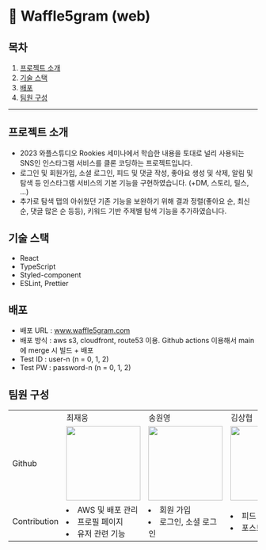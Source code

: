 
# 🧇 Waffle5gram (web)
## 목차
1. [프로젝트 소개](#프로젝트-소개)
2. [기술 스택](#기술-스택)
3. [배포](#배포-)
4. [팀원 구성](#팀원-구성)
---
## 프로젝트 소개
- 2023 와플스튜디오 Rookies 세미나에서 학습한 내용을 토대로 널리 사용되는 SNS인 인스타그램 서비스를 클론 코딩하는 프로젝트입니다.
- 로그인 및 회원가입, 소셜 로그인, 피드 및 댓글 작성, 좋아요 생성 및 삭제, 알림 및 탐색 등 인스타그램 서비스의 기본 기능을 구현하였습니다. (+DM, 스토리, 릴스, ...)
- 추가로 탐색 탭의 아쉬웠던 기존 기능을 보완하기 위해 결과 정렬(좋아요 순, 최신순, 댓글 많은 순 등등), 키워드 기반 주제별 탐색 기능을 추가하였습니다.
## 기술 스택
- React
- TypeScript
- Styled-component
- ESLint, Prettier

## 배포 
- 배포 URL : www.waffle5gram.com
- 배포 방식 : aws s3, cloudfront, route53 이용. Github actions 이용해서 main에 merge 시 빌드 + 배포
- Test ID : user-n (n = 0, 1, 2)
- Test PW : password-n (n = 0, 1, 2)
## 팀원 구성
<table>
    <tr>
        <td></td>
        <td>최재웅</td>
        <td>송원영</td>
        <td>김상협</td>
    </tr>
    <tr>
        <td>Github</td>
        <td><a href="https://github.com/jwchoi-kr"><img src="https://avatars.githubusercontent.com/u/134821071?v=4" width="150"></a></td>
        <td><a href="https://github.com/onezero01010"><img src="https://avatars.githubusercontent.com/u/102233668?v=4" width="150"></a></td>
        <td><a href="https://github.com/james20140802"><img src="https://avatars.githubusercontent.com/u/33197890?v=4" width="150"></a></td>
    </tr>
    <tr>
        <td>Contribution</td>
        <td>
            <li>AWS 및 배포 관리</li>
            <li>프로필 페이지</li>
            <li>유저 관련 기능</li>
        </td>
        <td>
            <li>회원 가입</li>
            <li>로그인, 소셜 로그인</li>
        </td>
        <td>
            <li>피드 페이지</li>
            <li>포스트 관련 기능</li>
        </td>
    </tr>
</table>